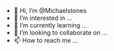 - 👋 Hi, I’m @Michaelstones
- 👀 I’m interested in ...
- 🌱 I’m currently learning ...
- 💞️ I’m looking to collaborate on ...
- 📫 How to reach me ...

<!---
Michaelstones/Michaelstones is a ✨ special ✨ repository because its `README.md` (this file) appears on your GitHub profile.
You can click the Preview link to take a look at your changes.
--->
